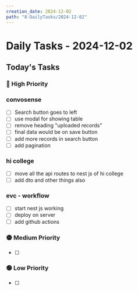 ```yaml
---
creation_date: 2024-12-02
path: "8-DailyTasks/2024-12-02"
---
```

# Daily Tasks - 2024-12-02

## Today's Tasks
### 🔴 High Priority
### convosense
- [ ] Search button goes to left 
- [ ] use modal for showing table
- [ ] remove heading "uploaded records"
- [ ] final data would be on save button 
- [ ] add more records in search button 
- [ ] add pagination

### hi college 
 - [ ] move all the api routes to nest js of hi college 
 - [ ] add dto and other things also 

### evc - workflow
- [ ] start nest js working 
- [ ] deploy on server 
- [ ] add github actions
### 🟡 Medium Priority
- [ ] 

### 🟢 Low Priority
- [ ] 
